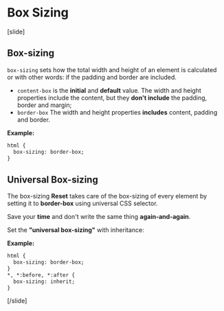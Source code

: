 # Box Sizing

[slide]

## Box-sizing

`box-sizing` sets how the total width and height of an element is calculated or with other words: if the padding and border are included.


* `content-box` is the **initial** and **default** value.
The width and height properties include the content, but they **don't include** the padding, border and margin;
* `border-box` The width and height properties **includes** content, padding and border.

**Example:**
```html
html {
  box-sizing: border-box;
}
```

## Universal Box-sizing

The box-sizing **Reset** takes care of the box-sizing of every element by setting it to **border-box** using universal CSS selector.

Save your **time** and don't write the same thing **again-and-again**.

Set the **"universal box-sizing"** with inheritance:

**Example:**
```html
html {
  box-sizing: border-box;
}
*, *:before, *:after {
  box-sizing: inherit;
}
```

[/slide]